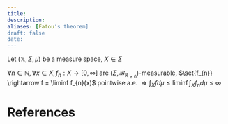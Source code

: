 ```yaml
---
title: 
description: 
aliases: [Fatou's theorem]
draft: false
date:
---
```


Let $(\mathbb{X},\Sigma, \mu)$ be a measure space, $X \in \Sigma$

 $\forall n \in \mathbb{N}, \forall x \in X, f_{n}:X \rightarrow [0,\infty]$ are $(\Sigma ,\operatorname {\mathcal {B}} _{\mathbb {R} _{\geq 0}})$-measurable, $\set{f_{n}} \rightarrow f = \liminf f_{n}(x)$ pointwise a.e. $\Rightarrow  \int_{X}f d\mu \leq \liminf \int_{X}f_{n}d\mu \leq \infty$

# References